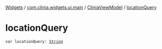 [Widgets](../../index.md) / [com.clinia.widgets.ui.main](../index.md) / [CliniaViewModel](index.md) / [locationQuery](./location-query.md)

# locationQuery

`var locationQuery: `[`String`](https://kotlinlang.org/api/latest/jvm/stdlib/kotlin/-string/index.html)